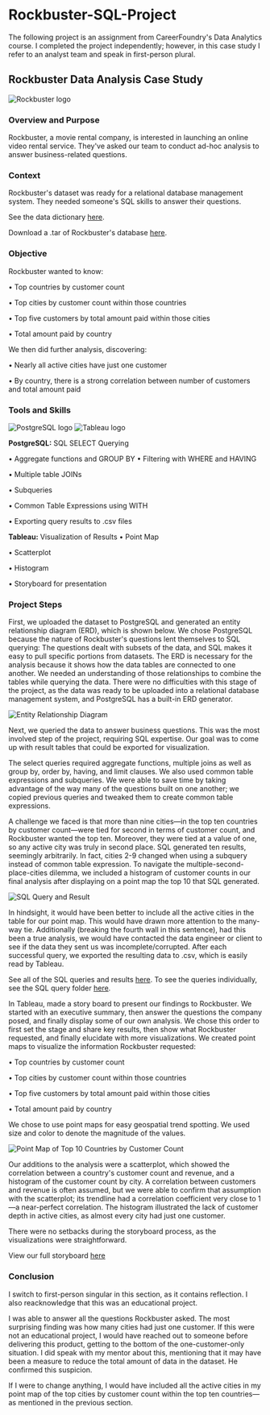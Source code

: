 # Rockbuster-SQL-Project
The following project is an assignment from CareerFoundry's Data Analytics course. I completed the project independently; however, in this case study I refer to an analyst team and speak in first-person plural.

## Rockbuster Data Analysis Case Study
![Rockbuster logo](https://user-images.githubusercontent.com/97688439/150031170-8fd08a7e-f6d5-45fd-ba67-5db869777c47.png)

### Overview and Purpose
Rockbuster, a movie rental company, is interested in launching an online video rental service. They've asked our team to conduct ad-hoc analysis to answer business-related questions.

### Context
Rockbuster's dataset was ready for a relational database management system. They needed someone's SQL skills to answer their questions.

See the data dictionary [here](/Files-for-Relative-Links/DataDictionary.pdf).

Download a .tar of Rockbuster's database [here](/Files-for-Relative-Links/Rockbuster.tar).

### Objective
Rockbuster wanted to know:

•	Top countries by customer count

•	Top cities by customer count within those countries

•	Top five customers by total amount paid within those cities

•	Total amount paid by country

We then did further analysis, discovering:

•	Nearly all active cities have just one customer

•	By country, there is a strong correlation between number of customers and total amount paid

### Tools and Skills
![PostgreSQL logo](https://user-images.githubusercontent.com/97688439/150032176-416f9a81-94ed-4a66-b391-99a468d9945d.png)     ![Tableau logo](https://user-images.githubusercontent.com/97688439/150032188-cac6c36a-b2f7-459e-9f85-ee757be5788b.png)

**PostgreSQL:** SQL SELECT Querying

•	Aggregate functions and GROUP BY
•	Filtering with WHERE and HAVING

•	Multiple table JOINs

•	Subqueries

•	Common Table Expressions using WITH

•	Exporting query results to .csv files

**Tableau:** Visualization of Results
•	Point Map

•	Scatterplot

•	Histogram

•	Storyboard for presentation

### Project Steps
First, we uploaded the dataset to PostgreSQL and generated an entity relationship diagram (ERD), which is shown below. We chose PostgreSQL because the nature of Rockbuster's questions lent themselves to SQL querying: The questions dealt with subsets of the data, and SQL makes it easy to pull specific portions from datasets. The ERD is necessary for the analysis because it shows how the data tables are connected to one another. We needed an understanding of those relationships to combine the tables while querying the data. There were no difficulties with this stage of the project, as the data was ready to be uploaded into a relational database management system, and PostgreSQL has a built-in ERD generator.

![Entity Relationship Diagram](/Files-for-Relative-Links/RockbusterERD.png)

Next, we queried the data to answer business questions. This was the most involved step of the project, requiring SQL expertise. Our goal was to come up with result tables that could be exported for visualization. 

The select queries required aggregate functions, multiple joins as well as group by, order by, having, and limit clauses. We also used common table expressions and subqueries. We were able to save time by taking advantage of the way many of the questions built on one another; we copied previous queries and tweaked them to create common table expressions.

A challenge we faced is that more than nine cities—in the top ten countries by customer count—were tied for second in terms of customer count, and Rockbuster wanted the top ten. Moreover, they were tied at a value of one, so any active city was truly in second place. SQL generated ten results, seemingly arbitrarily. In fact, cities 2-9 changed when using a subquery instead of common table expression. To navigate the multiple-second-place-cities dilemma, we included a histogram of customer counts in our final analysis after displaying on a point map the top 10 that SQL generated.

![SQL Query and Result](/Files-for-Relative-Links/SamplePostegresQuery.png)

In hindsight, it would have been better to include all the active cities in the table for our point map. This would have drawn more attention to the many-way tie. Additionally (breaking the fourth wall in this sentence), had this been a true analysis, we would have contacted the data engineer or client to see if the data they sent us was incomplete/corrupted.
After each successful query, we exported the resulting data to .csv, which is easily read by Tableau.

See all of the SQL queries and results [here](/Files-for-Relative-Links/SQLQueriesandResults.xls). To see the queries individually, see the SQL query folder [here](/SQL-Queries).

In Tableau, made a story board to present our findings to Rockbuster. We started with an executive summary, then answer the questions the company posed, and finally display some of our own analysis. We chose this order to first set the stage and share key results, then show what Rockbuster requested, and finally elucidate with more visualizations.
We created point maps to visualize the information Rockbuster requested:

•	Top countries by customer count

•	Top cities by customer count within those countries

•	Top five customers by total amount paid within those cities

•	Total amount paid by country

We chose to use point maps for easy geospatial trend spotting. We used size and color to denote the magnitude of the values.

![Point Map of Top 10 Countries by Customer Count](/Files-for-Relative-Links/SamplePointMap.png)

Our additions to the analysis were a scatterplot, which showed the correlation between a country's customer count and revenue, and a histogram of the customer count by city. A correlation between customers and revenue is often assumed, but we were able to confirm that assumption with the scatterplot; its trendline had a correlation coefficient very close to 1—a near-perfect correlation. The histogram illustrated the lack of customer depth in active cities, as almost every city had just one customer.

There were no setbacks during the storyboard process, as the visualizations were straightforward.

View our full storyboard [here](https://public.tableau.com/app/profile/nick.logan5306/viz/RockbusterDataAnalysis_16364277659820/Story1)

### Conclusion
I switch to first-person singular in this section, as it contains reflection. I also reacknowledge that this was an educational project.

I was able to answer all the questions Rockbuster asked. The most surprising finding was how many cities had just one customer. If this were not an educational project, I would have reached out to someone before delivering this product, getting to the bottom of the one-customer-only situation. I did speak with my mentor about this, mentioning that it may have been a measure to reduce the total amount of data in the dataset. He confirmed this suspicion.

If I were to change anything, I would have included all the active cities in my point map of the top cities by customer count within the top ten countries—as mentioned in the previous section.
